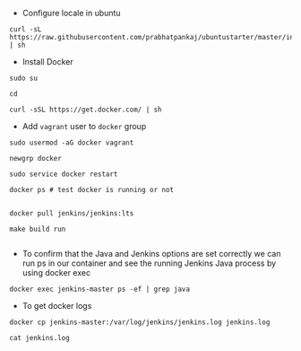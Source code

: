 * Configure locale in ubuntu
```
curl -sL https://raw.githubusercontent.com/prabhatpankaj/ubuntustarter/master/initial.sh | sh
```

* Install Docker
```
sudo su

cd

curl -sSL https://get.docker.com/ | sh
```

* Add `vagrant` user to `docker` group
```
sudo usermod -aG docker vagrant

newgrp docker

sudo service docker restart

docker ps # test docker is running or not


```

```
docker pull jenkins/jenkins:lts

make build run


```

* To confirm that the Java and Jenkins options are set correctly we can run ps in our container and see the running Jenkins Java process by using docker exec

```
docker exec jenkins-master ps -ef | grep java

```

* To get docker logs
```
docker cp jenkins-master:/var/log/jenkins/jenkins.log jenkins.log

cat jenkins.log

```